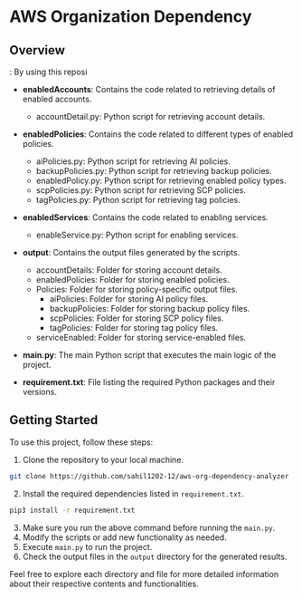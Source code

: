 # AWS Organization Dependency
## Overview 
: By using this reposi

- **enabledAccounts**: Contains the code related to retrieving details of enabled accounts.
    - accountDetail.py: Python script for retrieving account details.

- **enabledPolicies**: Contains the code related to different types of enabled policies.
    - aiPolicies.py: Python script for retrieving AI policies.
    - backupPolicies.py: Python script for retrieving backup policies.
    - enabledPolicy.py: Python script for retrieving enabled policy types.
    - scpPolicies.py: Python script for retrieving SCP policies.
    - tagPolicies.py: Python script for retrieving tag policies.

- **enabledServices**: Contains the code related to enabling services.
    - enableService.py: Python script for enabling services.

- **output**: Contains the output files generated by the scripts.
    - accountDetails: Folder for storing account details.
    - enabledPolicies: Folder for storing enabled policies.
    - Policies: Folder for storing policy-specific output files.
        - aiPolicies: Folder for storing AI policy files.
        - backupPolicies: Folder for storing backup policy files.
        - scpPolicies: Folder for storing SCP policy files.
        - tagPolicies: Folder for storing tag policy files.
    - serviceEnabled: Folder for storing service-enabled files.

- **main.py**: The main Python script that executes the main logic of the project.

- **requirement.txt**: File listing the required Python packages and their versions.

## Getting Started

To use this project, follow these steps:

1. Clone the repository to your local machine.
```bash
git clone https://github.com/sahil1202-12/aws-org-dependency-analyzer
```
2. Install the required dependencies listed in `requirement.txt`.
            
```bash
pip3 install -r requirement.txt
```
3. Make sure you run the above command before running the `main.py`.
4. Modify the scripts or add new functionality as needed.
5. Execute `main.py` to run the project.
6. Check the output files in the `output` directory for the generated results.

Feel free to explore each directory and file for more detailed information about their respective contents and functionalities.

